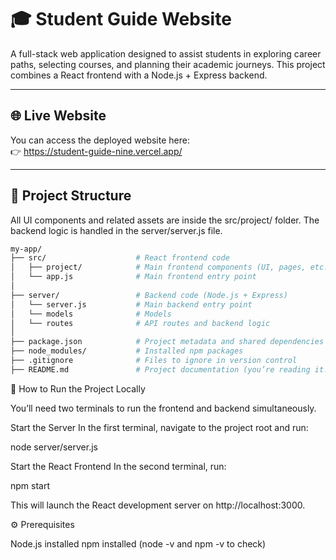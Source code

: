 # 🎓 Student Guide Website

A full-stack web application designed to assist students in exploring career paths, selecting courses, and planning their academic journeys. This project combines a React frontend with a Node.js + Express backend.

---

## 🌐 Live Website

You can access the deployed website here:  
👉 https://student-guide-nine.vercel.app/

---

## 📁 Project Structure
All UI components and related assets are inside the src/project/ folder.
The backend logic is handled in the server/server.js file.
```bash
my-app/
├── src/                    # React frontend code
│   ├── project/            # Main frontend components (UI, pages, etc.)
│   └── app.js              # Main frontend entry point
│
├── server/                 # Backend code (Node.js + Express)
│   └── server.js           # Main backend entry point
│   └── models              # Models 
│   └── routes              # API routes and backend logic
│
├── package.json            # Project metadata and shared dependencies
├── node_modules/           # Installed npm packages
├── .gitignore              # Files to ignore in version control
├── README.md               # Project documentation (you’re reading it!)
```
🚀 How to Run the Project Locally

You’ll need two terminals to run the frontend and backend simultaneously.

Start the Server
In the first terminal, navigate to the project root and run:

node server/server.js

Start the React Frontend
In the second terminal, run:

npm start

This will launch the React development server on http://localhost:3000.

⚙️ Prerequisites

Node.js installed
npm installed (node -v and npm -v to check)
